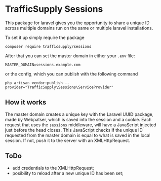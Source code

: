 # TrafficSupply Sessions

This package for laravel gives you the opportunity to share a unique ID across multiple domains run on the same or multiple laravel installations.

To set it up simply require the package

    composer require trafficsupply/sessions

After that you can set the master domain in either your `.env` file:

    MASTER_DOMAIN=sessions.example.com

or the config, which you can publish with the following command

    php artisan vendor:publish --provider="TrafficSupply\Sessions\ServiceProvider"

## How it works

The master domain creates a unique key with the Laravel UUID package, made by Webpatser, which is saved into the session and a cookie. Each request that uses the `sessions` middleware, will have a JavaScript injected just before the head closes. This JavaScript checks if the unique ID requested from the master domain is equal to what is saved in the local session. If not, push it to the server with an XMLHttpRequest.

## ToDo
- add credentials to the XMLHttpRequest;
- posibility to reload after a new unique ID has been set;